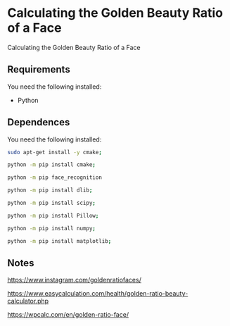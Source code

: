 # Calculating the Golden Beauty Ratio of a Face
Calculating the Golden Beauty Ratio of a Face

## Requirements
You need the following installed:
- Python

## Dependences
You need the following installed:
```sh
sudo apt-get install -y cmake;

python -m pip install cmake;

python -m pip face_recognition

python -m pip install dlib;

python -m pip install scipy;

python -m pip install Pillow;

python -m pip install numpy;

python -m pip install matplotlib;

```

## Notes
https://www.instagram.com/goldenratiofaces/

https://www.easycalculation.com/health/golden-ratio-beauty-calculator.php

https://wpcalc.com/en/golden-ratio-face/
